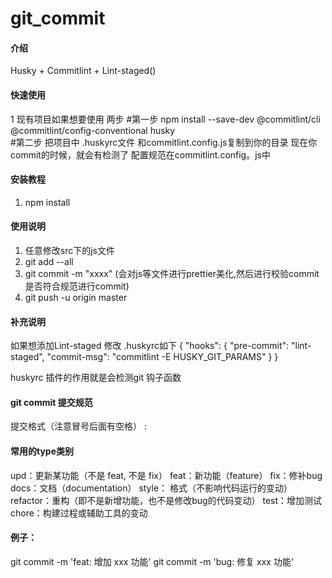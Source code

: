 # git_commit

#### 介绍
Husky + Commitlint + Lint-staged()

#### 快速使用
1 现有项目如果想要使用  两步
  #第一步 npm install --save-dev  @commitlint/cli  @commitlint/config-conventional husky	
 #第二步 把项目中 .huskyrc文件 和commitlint.config.js复制到你的目录
现在你commit的时候，就会有检测了 配置规范在commitlint.config。js中

#### 安装教程

1. npm install

#### 使用说明

1. 任意修改src下的js文件
2. git add --all
3. git commit -m "xxxx" (会对js等文件进行prettier美化,然后进行校验commit是否符合规范进行commit)
4. git push -u origin master

 

#### 补充说明

如果想添加Lint-staged
修改 .huskyrc如下
{
  "hooks": {
    "pre-commit": "lint-staged",
    "commit-msg": "commitlint -E HUSKY_GIT_PARAMS"
  }
}

huskyrc 插件的作用就是会检测git 钩子函数

####  git commit 提交规范
提交格式（注意冒号后面有空格）
<type>: <subject>
####  常用的type类别
upd：更新某功能（不是 feat, 不是 fix）
feat：新功能（feature）
fix：修补bug
docs：文档（documentation）
style： 格式（不影响代码运行的变动）
refactor：重构（即不是新增功能，也不是修改bug的代码变动）
test：增加测试
chore：构建过程或辅助工具的变动
#### 例子：

git commit -m 'feat: 增加 xxx 功能'
git commit -m 'bug: 修复 xxx 功能'

